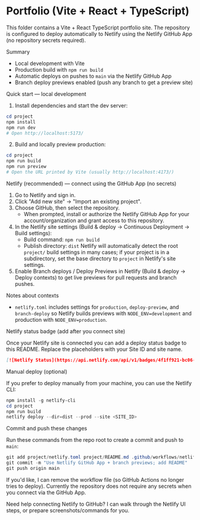 # Portfolio (Vite + React + TypeScript)

This folder contains a Vite + React TypeScript portfolio site. The repository is configured to deploy automatically to Netlify using the Netlify GitHub App (no repository secrets required).

Summary
- Local development with Vite
- Production build with `npm run build`
- Automatic deploys on pushes to `main` via the Netlify GitHub App
- Branch deploy previews enabled (push any branch to get a preview site)

Quick start — local development

1. Install dependencies and start the dev server:

```powershell
cd project
npm install
npm run dev
# Open http://localhost:5173/
```

2. Build and locally preview production:

```powershell
cd project
npm run build
npm run preview
# Open the URL printed by Vite (usually http://localhost:4173/)
```

Netlify (recommended) — connect using the GitHub App (no secrets)

1. Go to Netlify and sign in.
2. Click "Add new site" → "Import an existing project".
3. Choose GitHub, then select the repository.
   - When prompted, install or authorize the Netlify GitHub App for your account/organization and grant access to this repository.
4. In the Netlify site settings (Build & deploy → Continuous Deployment → Build settings):
   - Build command: `npm run build`
   - Publish directory: `dist`
   Netlify will automatically detect the root `project/` build settings in many cases; if your project is in a subdirectory, set the base directory to `project` in Netlify's site settings.
5. Enable Branch deploys / Deploy Previews in Netlify (Build & deploy → Deploy contexts) to get live previews for pull requests and branch pushes.

Notes about contexts
- `netlify.toml` includes settings for `production`, `deploy-preview`, and `branch-deploy` so Netlify builds previews with `NODE_ENV=development` and production with `NODE_ENV=production`.

Netlify status badge (add after you connect site)

Once your Netlify site is connected you can add a deploy status badge to this README. Replace the placeholders with your Site ID and site name.

```markdown
[![Netlify Status](https://api.netlify.com/api/v1/badges/4f1ff921-bc06-416f-a838-a9ba830061ee/deploy-status)](https://app.netlify.com/sites/hariharanportfolio27/deploys)

```

Manual deploy (optional)

If you prefer to deploy manually from your machine, you can use the Netlify CLI:

```powershell
npm install -g netlify-cli
cd project
npm run build
netlify deploy --dir=dist --prod --site <SITE_ID>
```

Commit and push these changes

Run these commands from the repo root to create a commit and push to `main`:

```powershell
git add project/netlify.toml project/README.md .github/workflows/netlify-deploy.yml
git commit -m "Use Netlify GitHub App + branch previews; add README"
git push origin main
```

If you'd like, I can remove the workflow file (so GitHub Actions no longer tries to deploy). Currently the repository does not require any secrets when you connect via the GitHub App.

Need help connecting Netlify to GitHub? I can walk through the Netlify UI steps, or prepare screenshots/commands for you.
